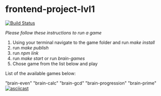 # frontend-project-lvl1


[![Build Status](https://travis-ci.com/kalapyha/frontend-project-lvl1.svg?branch=master)](https://travis-ci.com/kalapyha/frontend-project-lvl1)


*Please follow these instructions to run a game* 

1. Using your terminal navigate to the game folder and run *make install*
2. run *make publish*
3. run *npm link*
3. run *make start* or run *brain-games*
4. Chose game from the list below and play

List of the available games below:

"brain-even"
"brain-calc"
"brain-gcd"
"brain-progression"
"brain-prime"
[![asciicast](https://asciinema.org/a/113463.png)](https://asciinema.org/a/aa5CJ5fBNUj3SCZbFveu2lZFO)
